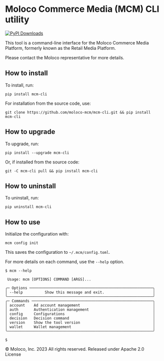# Moloco Commerce Media (MCM) CLI utility

[![PyPI Downloads](https://static.pepy.tech/badge/mcm-cli)](https://pepy.tech/projects/mcm-cli)

This tool is a command-line interface for the Moloco Commerce Media Platform, formerly known as the Retail Media Platform.

Please contact the Moloco representative for more details.

## How to install

To install, run:
```
pip install mcm-cli
```

For installation from the source code, use:
```
git clone https://github.com/moloco-mcm/mcm-cli.git && pip install mcm-cli
```

## How to upgrade

To upgrade, run:
```
pip install --upgrade mcm-cli
```

Or, if installed from the source code:
```
git -C mcm-cli pull && pip install mcm-cli
```

## How to uninstall

To uninstall, run:
```
pip uninstall mcm-cli
```

## How to use
Initialize the configuration with:
```
mcm config init
```
This saves the configuration to `~/.mcm/config.toml`.

For more details on each command, use the `--help` option.
```
$ mcm --help

 Usage: mcm [OPTIONS] COMMAND [ARGS]...

╭─ Options ────────────────────────────────────────────────────────╮
│ --help          Show this message and exit.                      │
╰──────────────────────────────────────────────────────────────────╯
╭─ Commands ───────────────────────────────────────────────────────╮
│ account    Ad account management                                 │
│ auth       Authentication management                             │
│ config     Configurations                                        │
│ decision   Decision command                                      │
│ version    Show the tool version                                 │
│ wallet     Wallet management                                     │
╰──────────────────────────────────────────────────────────────────╯

$
```

© Moloco, Inc. 2023 All rights reserved. Released under Apache 2.0 License
